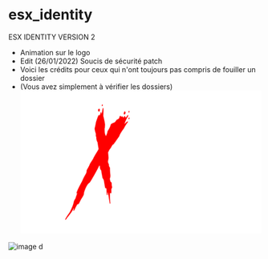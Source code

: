 # esx_identity
ESX IDENTITY VERSION 2
+ Animation sur le logo
+ Edit (26/01/2022) Soucis de sécurité patch
+ Voici les crédits pour ceux qui n'ont toujours pas compris de fouiller un dossier
+ (Vous avez simplement à vérifier les dossiers)
![image](https://github.com/HydraDevFR/esx_identityv2/blob/1a7154f88c1dc862dfaf23096669b12968b2b085/html/img/logo.png)

![image](https://i.goopics.net/3e73o0.png) d
